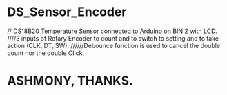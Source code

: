# DS_Sensor_Encoder

// DS18B20 Temperature Sensor connected to Arduino on BIN 2 with LCD.
////3 inputs of Rotary Encoder to count and to switch to setting and to take action (CLK, DT, SW).
//////Debounce function is used to cancel the double count nor the double Click. 

# ASHMONY, THANKS.

